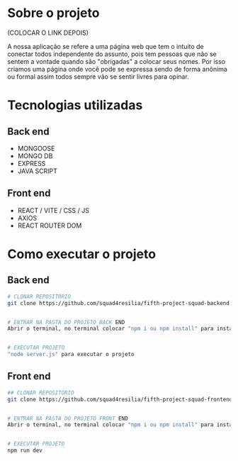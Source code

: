 # Sobre o projeto


(COLOCAR O LINK DEPOIS)

A nossa aplicação se refere a uma página web que tem o intuito de conectar todos independente do assunto, pois tem pessoas que não se sentem a vontade quando são "obrigadas" a colocar seus nomes.
Por isso criamos uma página onde você pode se expressa sendo de forma anônima ou formal assim todos sempre vão se sentir livres para opinar.




# Tecnologias utilizadas
## Back end
- MONGOOSE
- MONGO DB
- EXPRESS
- JAVA SCRIPT

## Front end
- REACT / VITE / CSS / JS 
- AXIOS
- REACT ROUTER DOM





# Como executar o projeto


## Back end

```bash
# CLONAR REPOSITÓRIO
git clone https://github.com/squad4resilia/fifth-project-squad-backend.git


# ENTRAR NA PASTA DO PROJETO BACK END
Abrir o terminal, no terminal colocar "npm i ou npm install" para instalar a pasta node_modules.


# EXECUTAR PROJETO
"node server.js" para executar o projeto
```


## Front end 

```bash
## CLONAR REPOSITÓRIO
git clone https://github.com/squad4resilia/fifth-project-squad-frontend.git


# ENTRAR NA PASTA DO PROJETO FRONT END
Abrir o terminal, no terminal colocar "npm i ou npm install" para instalar a pasta node_modules.


# EXECUTAR PROJETO
npm run dev
```

